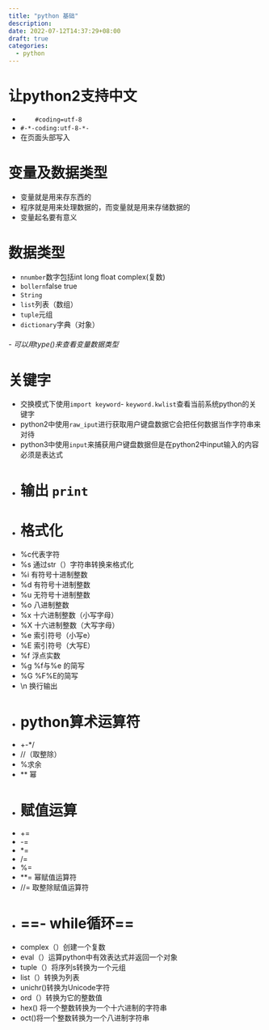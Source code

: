 ```yaml
---
title: "python 基础"
description: 
date: 2022-07-12T14:37:29+08:00
draft: true
categories:
  - python
---
```

<!--more-->
# 让python2支持中文

- `    #coding=utf-8`
- `#-*-coding:utf-8-*-`
- 在页面头部写入
# 变量及数据类型
- 变量就是用来存东西的
- 程序就是用来处理数据的，而变量就是用来存储数据的
- 变量起名要有意义
# 数据类型
- `nnumber`数字包括int long float complex(复数)
- `bollern`false true
- `String`
- `list`列表（数组）
- `tuple`元组
- `dictionary`字典（对象）
###### - 可以用type()来查看变量数据类型
# 关键字
- 交换模式下使用`import keyword`- `keyword.kwlist`查看当前系统python的关键字
- python2中使用`raw_iput`进行获取用户键盘数据它会把任何数据当作字符串来对待
- python3中使用`input`来捕获用户键盘数据但是在python2中input输入的内容必须是表达式
- #  输出 `print`
- #  格式化
- %c代表字符
- %s 通过str（）字符串转换来格式化
- %i 有符号十进制整数
- %d 有符号十进制整数
- %u 无符号十进制整数
- %o 八进制整数
- %x 十六进制整数（小写字母）
- %X 十六进制整数（大写字母）
- %e 索引符号（小写e）
- %E 索引符号（大写E）
- %f 浮点实数
- %g %f与%e 的简写
- %G %F%E的简写
- \n 换行输出
- # python算术运算符
- +-*/ 
- //（取整除）
- %求余
- ** 幂
- # 赋值运算
- +=
- -=
- *=
- /=
- %=
- **= 幂赋值运算符
- //= 取整除赋值运算符
- # ==-  while循环==
- complex（）创建一个复数
- eval（）运算python中有效表达式并返回一个对象
- tuple（）将序列s转换为一个元组
- list（）转换为列表
- unichr()转换为Unicode字符
- ord（）转换为它的整数值
- hex() 将一个整数转换为一个十六进制的字符串
- oct()将一个整数转换为一个八进制字符串